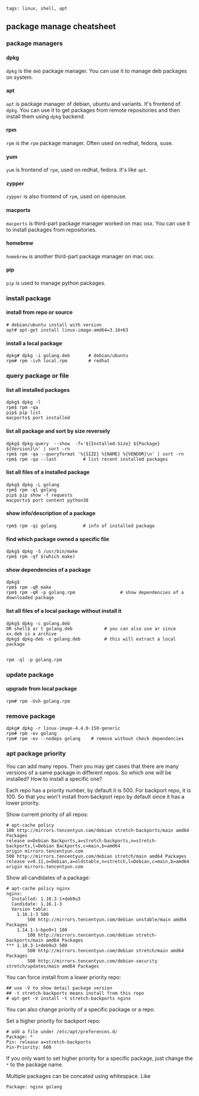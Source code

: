 ```metadata
tags: linux, shell, apt
```

## package manage cheatsheet

### package managers
#### dpkg
`dpkg` is the `deb` package manager. You can use it to manage deb packages on system.

#### apt
`apt` is package manager of debian, ubuntu and variants. It's frontend of `dpkg`. You can use it to get packages from remote repositories and then install them using `dpkg` backend.

#### rpm
`rpm` is the `rpm` package manager. Often used on redhat, fedora, suse.

#### yum
`yum` is frontend of `rpm`, used on redhat, fedora. It's like `apt`.

#### zypper
`zypper` is also frontend of `rpm`, used on opensuse.

#### macports
`macports` is third-part package manager worked on mac osx. You can use it to install packages from repositories.

#### homebrew
`homebrew` is another third-part package manager on mac osx.

#### pip
`pip` is used to manage python packages.

### install package
#### install from repo or source
    # debian/ubuntu install with version
    apt# apt-get install linux-image-amd64=3.16+63

#### install a local package
    dpkg# dpkg -i golang.deb       # debian/ubuntu
    rpm# rpm -ivh local.rpm        # redhat

### query package or file
#### list all installed packages

    dpkg$ dpkg -l
    rpm$ rpm -qa
    pip$ pip list
    macports$ port installed

#### list all package and sort by size reversely

    dpkg$ dpkg-query  --show  -f='${Installed-Size} ${Package} ${Version}\n' | sort -rn
    rpm$ rpm -qa --queryformat '%{SIZE} %{NAME} %{VENDOR}\n' | sort -rn
    rpm$ rpm -qa --last          # list recent installed packages

#### list all files of a installed package

    dpkg$ dpkg -L golang
    rpm$ rpm -ql golang
    pip$ pip show -f requests
    macports$ port content python38

#### show info/description of a package

    rpm$ rpm -qi golang          # info of installed package

#### find which package owned a specific file

    dpkg$ dpkg -S /usr/bin/make
    rpm$ rpm -qf $(which make)

#### show dependencies of a package

    dpkg$
    rpm$ rpm -qR make
    rpm$ rpm -qR -p golang.rpm                 # show dependencies of a downloaded package

#### list all files of a local package without install it

    dpkg$ dpkg -c golang.deb
    OR shell$ ar t golang.deb            # you can also use ar since xx.deb is a archive
    dpkg$ dpkg-deb -x golang.deb         # this will extract a local package


    rpm -ql -p golang.rpm

### update package
#### upgrade from local package
    rpm# rpm -Uvh golang.rpm


### remove package
    dpkg# dpkg -r linux-image-4.4.0-150-generic
    rpm# rpm -ev golang
    rpm# rpm -ev --nodeps golang    # remove without check dependencies


### apt package priority
You can add many repos. Then you may get cases that there are many versions of a same package in different repos. So which one will be installed? How to install a specific one?

Each repo has a priority number, by default it is 500. For backport repo, it is 100. So that you won't install from backport repo by default since it has a lower priority.

Show current priority of all repos:

    # apt-cache policy
    100 http://mirrors.tencentyun.com/debian stretch-backports/main amd64 Packages
    release o=Debian Backports,a=stretch-backports,n=stretch-backports,l=Debian Backports,c=main,b=amd64
    origin mirrors.tencentyun.com
    500 http://mirrors.tencentyun.com/debian stretch/main amd64 Packages
    release v=9.11,o=Debian,a=oldstable,n=stretch,l=Debian,c=main,b=amd64
    origin mirrors.tencentyun.com


Show all candidates of a package:

    # apt-cache policy nginx
    nginx:
      Installed: 1.10.3-1+deb9u3
      Candidate: 1.16.1-3
      Version table:
        1.16.1-3 500
            500 http://mirrors.tencentyun.com/debian unstable/main amd64 Packages
        1.14.1-1~bpo9+1 100
            100 http://mirrors.tencentyun.com/debian stretch-backports/main amd64 Packages
    *** 1.10.3-1+deb9u3 500
            500 http://mirrors.tencentyun.com/debian stretch/main amd64 Packages
            500 http://mirrors.tencentyun.com/debian-security stretch/updates/main amd64 Packages


You can force install from a lower priority repo:

    ## use -V to show detail package version
    ## -t stretch-backports means install from this repo
    # apt-get -V install -t stretch-backports nginx

You can also change priority of a specific package or a repo.

Set a higher priority for backport repo:

    # add a file under /etc/apt/preferences.d/
    Package: *
    Pin: release a=stretch-backports
    Pin-Priority: 600

If you only want to set higher priority for a specific package, just change the `*` to the package name.

Multiple packages can be concated using whitespace. Like

    Package: nginx golang
